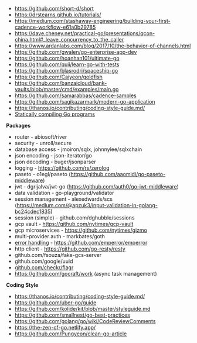 - https://github.com/short-d/short
- https://drstearns.github.io/tutorials/
- https://medium.com/stashaway-engineering/building-your-first-cadence-workflow-e61a0b29785
- https://dave.cheney.net/practical-go/presentations/qcon-china.html#_leave_concurrency_to_the_caller
- https://www.ardanlabs.com/blog/2017/10/the-behavior-of-channels.html
- https://github.com/gwalen/go-enterprise-app-dev
- https://github.com/hoanhan101/ultimate-go
- https://github.com/quii/learn-go-with-tests
- https://github.com/blasrodri/spaceship-go
- https://github.com/Caiyeon/goldfish
- https://github.com/banzaicloud/bank-vaults/blob/master/cmd/examples/main.go
- https://github.com/samarabbas/cadence-samples
- https://github.com/sagikazarmark/modern-go-application
- https://thanos.io/contributing/coding-style-guide.md/
- [Statically compiling Go programs](https://www.arp242.net/static-go.html)

**Packages**

- router - abiosoft/river
- security - unroll/secure
- database access - jmoiron/sqlx, johnnylee/sqlxchain
- json encoding - json-iterator/go
- json decoding - buger/jsonparser
- logging - https://github.com/rs/zerolog
- paseto - o1egl/paseto (https://github.com/aaomidi/go-paseto-middleware)
- jwt - dgrijalva/jwt-go (https://github.com/auth0/go-jwt-middleware)
- data validation - go-playground/validator
- session management - alexedwards/scs (https://medium.com/@apzuk3/input-validation-in-golang-bc24cdec1835)
- session (simple) - github.com/dghubble/sessions
- gcp vault - https://github.com/nytimes/gcp-vault
- gcp microservices - https://github.com/nytimes/gizmo
- multi-provider auth - markbates/goth
- [error handling](https://justinas.org/best-practices-for-errors-in-go) - https://github.com/emperror/emperror
- http client - https://github.com/go-resty/resty
- github.com/fsouza/fake-gcs-server
- github.com/google/uuid
- [github.com/checkr/flagr](https://checkr.github.io/flagr/#/flagr_overview)
- https://github.com/gocraft/work (async task management)

**Coding Style**

- https://thanos.io/contributing/coding-style-guide.md/
- https://github.com/uber-go/guide
- https://github.com/kolide/kit/blob/master/styleguide.md
- https://github.com/smallnest/go-best-practices
- https://github.com/golang/go/wiki/CodeReviewComments
- https://the-zen-of-go.netlify.app/
- https://github.com/Pungyeon/clean-go-article
